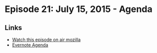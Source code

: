 # Episode 21: July 15, 2015 - Agenda

## Links
* [Watch this episode on air mozilla](https://air.mozilla.org/the-joy-of-coding-mconley-livehacks-on-firefox-episode-21/)
* [Evernote Agenda](https://www.evernote.com/l/AbJFEo4znORLlaWNURhP1vP6A9mHZU1ptOk)
